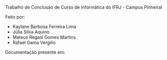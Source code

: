 Trabalho de Conclusão de Curso de Informática do IFRJ - Campus Pinheiral 

Feito por:
- Kaylane Barbosa Ferreira Lima
- Júlia Silva Aquino
- Mateus Regasi Gomes Martins
- Rafael Gama Vergilio

Documentação presente em: 